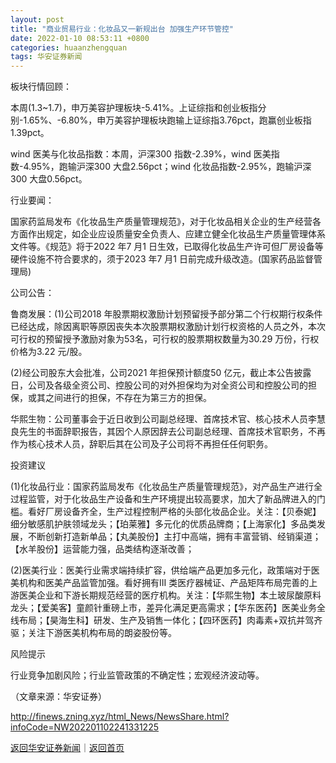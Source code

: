 ```yaml
---
layout: post
title: "商业贸易行业：化妆品又一新规出台 加强生产环节管控"
date: 2022-01-10 08:53:11 +0800
categories: huaanzhengquan
tags: 华安证券新闻
---
```

<p>板块行情回顾：</p>
 <p>本周(1.3~1.7)，申万美容护理板块-5.41%。上证综指和创业板指分别-1.65%、-6.80%，申万美容护理板块跑输上证综指3.76pct，跑赢创业板指1.39pct。</p>
 <p>wind 医美与化妆品指数：本周，沪深300 指数-2.39%，wind 医美指数-4.95%，跑输沪深300 大盘2.56pct；wind 化妆品指数-2.95%，跑输沪深300 大盘0.56pct。</p>
 <p>行业要闻：</p>
 <p>国家药监局发布《化妆品生产质量管理规范》，对于化妆品相关企业的生产经营各方面作出规定，如企业应设质量安全负责人、应建立健全化妆品生产质量管理体系文件等。《规范》将于2022 年7 月1 日生效，已取得化妆品生产许可但厂房设备等硬件设施不符合要求的，须于2023 年7 月1 日前完成升级改造。(国家药品监督管理局)</p>
 <p>公司公告：</p>
 <p>鲁商发展：(1)公司2018 年股票期权激励计划预留授予部分第二个行权期行权条件已经达成，除因离职等原因丧失本次股票期权激励计划行权资格的人员之外，本次可行权的预留授予激励对象为53名，可行权的股票期权数量为30.29 万份，行权价格为3.22 元/股。</p>
 <p>(2)经公司股东大会批准，公司2021 年担保预计额度50 亿元，截止本公告披露日，公司及各级全资公司、控股公司的对外担保均为对全资公司和控股公司的担保，或其之间进行的担保，不存在为第三方的担保。</p>
 <p>华熙生物：公司董事会于近日收到公司副总经理、首席技术官、核心技术人员李慧良先生的书面辞职报告，其因个人原因辞去公司副总经理、首席技术官职务，不再作为核心技术人员，辞职后其在公司及子公司将不再担任任何职务。</p>
 <p>投资建议</p>
 <p>(1)化妆品行业：国家药监局发布《化妆品生产质量管理规范》，对产品生产进行全过程监管，对于化妆品生产设备和生产环境提出较高要求，加大了新品牌进入的门槛。看好厂房设备齐全，生产过程控制严格的头部化妆品企业。关注：【贝泰妮】细分敏感肌护肤领域龙头；【珀莱雅】多元化的优质品牌商；【上海家化】多品类发展，不断创新打造新单品；【丸美股份】主打中高端，拥有丰富营销、经销渠道；【水羊股份】运营能力强，品类结构逐渐改善；</p>
 <p>(2)医美行业：医美行业需求端持续扩容，供给端产品更加多元化，政策端对于医美机构和医美产品监管加强。看好拥有III 类医疗器械证、产品矩阵布局完善的上游医美企业和下游长期规范经营的医疗机构。关注：【华熙生物】本土玻尿酸原料龙头；【爱美客】童颜针重磅上市，差异化满足更高需求；【华东医药】医美业务全线布局；【昊海生科】研发、生产及销售一体化；【四环医药】肉毒素+双抗并驾齐驱；关注下游医美机构布局的朗姿股份等。</p>
 <p>风险提示</p>
 <p>行业竞争加剧风险；行业监管政策的不确定性；宏观经济波动等。</p><p class="em_media">（文章来源：华安证券）</p>

<http://finews.zning.xyz/html_News/NewsShare.html?infoCode=NW202201102241331225>

[返回华安证券新闻](//finews.withounder.com/category/huaanzhengquan.html)｜[返回首页](//finews.withounder.com/)